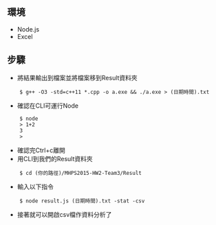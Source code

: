## 環境

- Node.js
- Excel

## 步驟
- 將結果輸出到檔案並將檔案移到Result資料夾
```
    $ g++ -O3 -std=c++11 *.cpp -o a.exe && ./a.exe > (日期時間).txt 
```
- 確認在CLI可運行Node
```
    $ node
    > 1+2
    3
    >
``` 
- 確認完Ctrl+c離開
- 用CLI到我們的Result資料夾
```
    $ cd (你的路徑)/MHPS2015-HW2-Team3/Result
```
- 輸入以下指令
```
    $ node result.js (日期時間).txt -stat -csv
```
- 接著就可以開啟csv檔作資料分析了

